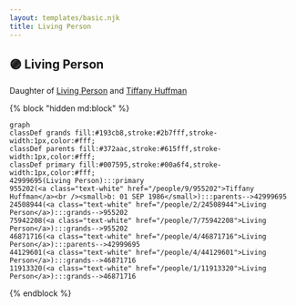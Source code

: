 ```yaml
---
layout: templates/basic.njk
title: Living Person
---
```

## 🟣 Living Person

Daughter of [Living Person](/people/4/46871716) and [Tiffany Huffman](/people/9/955202)

{% block "hidden md:block" %}
```mermaid
graph
classDef grands fill:#193cb8,stroke:#2b7fff,stroke-width:1px,color:#fff;
classDef parents fill:#372aac,stroke:#615fff,stroke-width:1px,color:#fff;
classDef primary fill:#007595,stroke:#00a6f4,stroke-width:1px,color:#fff;
42999695(Living Person):::primary
955202(<a class="text-white" href="/people/9/955202">Tiffany Huffman</a><br /><small>b: 01 SEP 1986</small>):::parents-->42999695
24508944(<a class="text-white" href="/people/2/24508944">Living Person</a>):::grands-->955202
75942208(<a class="text-white" href="/people/7/75942208">Living Person</a>):::grands-->955202
46871716(<a class="text-white" href="/people/4/46871716">Living Person</a>):::parents-->42999695
44129601(<a class="text-white" href="/people/4/44129601">Living Person</a>):::grands-->46871716
11913320(<a class="text-white" href="/people/1/11913320">Living Person</a>):::grands-->46871716
```
{% endblock %}
